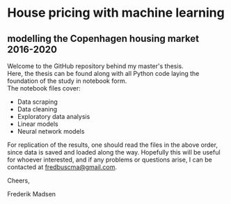# House pricing with machine learning 
## modelling the Copenhagen housing market 2016-2020

Welcome to the GitHub repository behind my master's thesis.\
Here, the thesis can be found along with all Python code laying the foundation of the study in notebook form.\
The notebook files cover:

* Data scraping
* Data cleaning
* Exploratory data analysis
* Linear models
* Neural network models

For replication of the results, one should read the files in the above order, since data is saved and loaded along the way.
Hopefully this will be useful for whoever interested, and if any problems or questions arise, I can be contacted at fredbuscma@gmail.com.

Cheers,

Frederik Madsen
